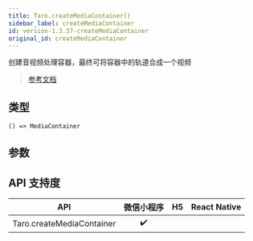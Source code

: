 ```yaml
---
title: Taro.createMediaContainer()
sidebar_label: createMediaContainer
id: version-1.3.37-createMediaContainer
original_id: createMediaContainer
---
```


创建音视频处理容器，最终可将容器中的轨道合成一个视频

> [参考文档](https://developers.weixin.qq.com/miniprogram/dev/api/media/video-processing/wx.createMediaContainer.html)

## 类型

```tsx
() => MediaContainer
```

## 参数

## API 支持度

| API | 微信小程序 | H5 | React Native |
| :---: | :---: | :---: | :---: |
| Taro.createMediaContainer | ✔️ |  |  |
